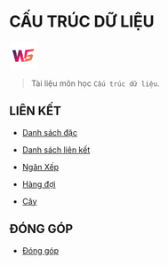 # CẤU TRÚC DỮ LIỆU

<img src='./assets/images/logo-ws.png' width='50px'/>

> Tài liệu môn học `Cấu trúc dữ liệu`.

## LIÊN KẾT

- [Danh sách đặc](./DanhSachDac)

- [Danh sách liên kết](./DanhSachLienKet)

- [Ngăn Xếp](./NganXep)

- [Hàng đợi](./HangDoi)

- [Cây](./Cay)

## ĐÓNG GÓP

- [Đóng góp](./CONTRIBUTING.md)
